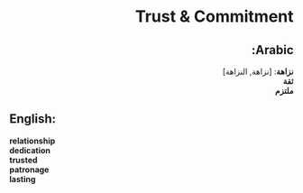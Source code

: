 <div dir="rtl">

# **Trust & Commitment**

## **Arabic**:

**نزاهة**: [نزاهة, النزاهة]  
**ثقة**  
**ملتزم**

</div>

## **English**:

**relationship**  
**dedication**  
**trusted**  
**patronage**  
**lasting**